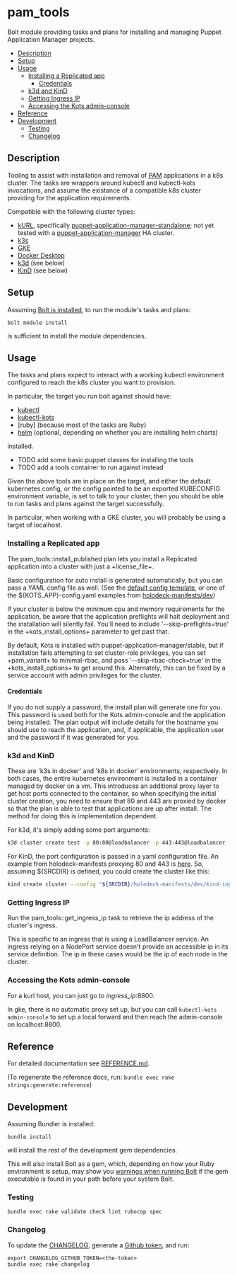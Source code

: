 <!-- omit in toc -->
# pam_tools

Bolt module providing tasks and plans for installing and managing Puppet Application Manager projects.

* [Description](#description)
* [Setup](#setup)
* [Usage](#usage)
  * [Installing a Replicated app](#installing-a-replicated-app)
    * [Credentials](#credentials)
  * [k3d and KinD](#k3d-and-kind)
  * [Getting Ingress IP](#getting-ingress-ip)
  * [Accessing the Kots admin-console](#accessing-the-kots-admin-console)
* [Reference](#reference)
* [Development](#development)
  * [Testing](#testing)
  * [Changelog](#changelog)

## Description

Tooling to assist with installation and removal of [PAM] applications in a k8s cluster. The tasks are wrappers around kubectl and kubectl-kots invocations, and assume the existance of a compatible k8s cluster providing for the application requirements.

Compatible with the following cluster types:

* [kURL], specifically [puppet-application-manager-standalone]; not yet tested with a [puppet-application-manager] HA cluster.
* [k3s]
* [GKE]
* [Docker Desktop]
* [k3d] (see below)
* [KinD] (see below)

## Setup

Assuming [Bolt is installed], to run the module's tasks and plans:

```
bolt module install
```

is sufficient to install the module dependencies.

## Usage

The tasks and plans expect to interact with a working kubectl environment configured to reach the k8s cluster you want to provision.

In particular, the target you run bolt against should have:

* [kubectl]
* [kubectl-kots]
* [ruby] \(because most of the tasks are Ruby\)
* [helm] \(optional, depending on whether you are installing helm charts\)

installed.

* TODO add some basic puppet classes for installing the tools
* TODO add a tools container to run against instead

Given the above tools are in place on the target, and either the default kubernetes config, or the config pointed to be an exported KUBECONFIG environment variable, is set to talk to your cluster, then you should be able to run tasks and plans against the target successfully.

In particular, when working with a GKE cluster, you will probably be using a target of localhost.

### Installing a Replicated app

The pam_tools::install_published plan lets you install a Replicated application into a cluster with just a +license_file+.

Basic configuration for auto install is generated automatically, but you can pass a YAML config file as well. (See the [default config template](./templates/default-app-config.yaml.epp), or one of the ${KOTS\_APP}-config.yaml examples from [holodeck-manifests/dev](https://github.com/puppetlabs/holodeck-manifests/tree/main/dev))

If your cluster is below the minimum cpu and memory requirements for the application, be aware that the application preflights will halt deployment and the installation will silently fail. You'll need to include '--skip-preflights=true' in the +kots_install_options+ parameter to get past that.

By default, Kots is installed with puppet-application-manager/stable, but if installation fails attempting to set cluster-role privileges, you can set +pam_variant+ to minimal-rbac, and pass '--skip-rbac-check=true' in the +kots_install_options+ to get around this. Alternately, this can be fixed by a service account with admin privileges for the cluster.

#### Credentials

If you do not supply a password, the install plan will generate one for you. This password is used both for the Kots admin-console and the application being installed. The plan output will include details for the hostname you should use to reach the application, and, if applicable, the application user and the password if it was generated for you.

### k3d and KinD

These are 'k3s in docker' and 'k8s in docker' environments, respectively. In both cases, the entire kubernetes environment is installed in a container managed by docker on a vm. This introduces an additional proxy layer to get host ports connected to the container, so when specifying the initial cluster creation, you need to ensure that 80 and 443 are proxied by docker so that the plan is able to test that applications are up after install. The method for doing this is implementation dependent.

For k3d, it's simply adding some port arguments:

```sh
k3d cluster create test -p 80:80@loadbalancer -p 443:443@loadbalancer
```

For KinD, the port configuration is passed in a yaml configuration file. An example from holodeck-manifests proxying 80 and 443 is [here](https://github.com/puppetlabs/holodeck-manifests/blob/main/dev/kind-ingress-ports.yaml). So, assuming ${SRCDIR} is defined, you could create the cluster like this:

```sh
kind create cluster --config "${SRCDIR}/holodeck-manifests/dev/kind-ingress-ports.yaml"
```

### Getting Ingress IP

Run the pam_tools::get_ingress_ip task to retrieve the ip address of the cluster's ingress.

This is specific to an ingress that is using a LoadBalancer service. An ingress relying on a NodePort service doesn't provide an accessible ip in its service definition. The ip in these cases would be the ip of each node in the cluster.

### Accessing the Kots admin-console

For a kurl host, you can just go to *ingress_ip*:8800.

In gke, there is no automatic proxy set up, but you can call `kubectl-kots admin-console` to set up a local forward and then reach the admin-console on localhost:8800.

## Reference

For detailed documentation see [REFERENCE.md](./REFERENCE.md).

(To regenerate the reference docs, run: `bundle exec rake strings:generate:reference`)

## Development

Assuming Bundler is installed:

```
bundle install
```

will install the rest of the development gem dependencies.

This will also install Bolt as a gem, which, depending on how your Ruby environment is setup, may show you [warnings when running Bolt] if the gem executable is found in your path before your system Bolt.

### Testing

```
bundle exec rake validate check lint rubocop spec
```

### Changelog

To update the [CHANGELOG](./CHANGELOG.md), generate a [Github token], and run:

```
export CHANGELOG_GITHUB_TOKEN=<the-token>
bundle exec rake changelog
```

[PAM]: https://github.com/puppetlabs/puppet-application-manager
[kURL]: https://kurl.sh/
[k3s]: https://k3s.io/
[GKE]: https://cloud.google.com/kubernetes-engine
[Docker Desktop]: https://www.docker.com/products/docker-desktop
[k3d]: https://k3d.io/
[KinD]: https://kind.sigs.k8s.io/
[puppet-application-manager]: https://kurl.sh/puppet-application-manager
[puppet-application-manager-standalone]: https://kurl.sh/puppet-application-manager-standalone
[Github token]: https://github.com/settings/tokens
[Bolt is installed]: https://puppet.com/docs/bolt/latest/bolt_installing.html
[warnings when running Bolt]: https://github.com/puppetlabs/bolt/issues/1779
[kubectl]: https://kubernetes.io/docs/tasks/tools/#kubectl
[kubectl-kots]: https://github.com/replicatedhq/kots/releases
[helm]: https://github.com/helm/helm/releases
